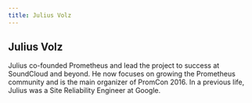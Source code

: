 ```yaml
---
title: Julius Volz
---
```


## Julius Volz

Julius co-founded Prometheus and lead the project to success at SoundCloud and
beyond. He now focuses on growing the Prometheus community and is the main
organizer of PromCon 2016. In a previous life, Julius was a Site Reliability
Engineer at Google.
